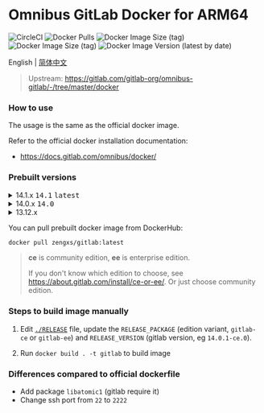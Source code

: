 # Omnibus GitLab Docker for ARM64

![CircleCI](https://img.shields.io/circleci/build/gh/zengxs/gitlab-docker?logo=circleci)
![Docker Pulls](https://img.shields.io/docker/pulls/zengxs/gitlab?logo=docker)
![Docker Image Size (tag)](https://img.shields.io/docker/image-size/zengxs/gitlab/ce?label=gitlab-ce&logo=docker)
![Docker Image Size (tag)](https://img.shields.io/docker/image-size/zengxs/gitlab/ee?label=gitlab-ee&logo=docker)
![Docker Image Version (latest by date)](https://img.shields.io/docker/v/zengxs/gitlab?arch=arm64&logo=docker)

English | [简体中文](./README.zh-Hans.md)

> Upstream: <https://gitlab.com/gitlab-org/omnibus-gitlab/-/tree/master/docker>

### How to use

The usage is the same as the official docker image.

Refer to the official docker installation documentation:

- <https://docs.gitlab.com/omnibus/docker/>

### Prebuilt versions

<details>
<summary>14.1.x <kbd>14.1</kbd> <kbd>latest</kbd></summary>

- `14.1.1-ce.0` <kbd>14.1-ce</kbd> <kbd>ce</kbd> <kbd>latest</kbd>
- `14.1.1-ee.0` <kbd>14.1-ee</kbd> <kbd>ee</kbd>
- `14.1.0-ce.0`
- `14.0.0-ee.0`

</details>

<details>
<summary>14.0.x <kbd>14.0</kbd></summary>

- `14.0.6-ce.0` <kbd>14.0-ce</kbd>
- `14.0.6-ee.0` <kbd>14.0-ee</kbd>
- `14.0.5-ce.0`
- `14.0.5-ee.0`
- `14.0.4-ce.0`
- `14.0.4-ee.0`
- `14.0.3-ce.0`
- `14.0.3-ee.0`
- `14.0.2-ce.0`
- `14.0.2-ee.0`
- `14.0.1-ce.0`
- `14.0.1-ee.0`

</details>

<details>
<summary>13.12.x</summary>

- `13.12.8-ce.0`
- `13.12.8-ee.0`
- `13.12.7-ce.0`
- `13.12.7-ee.0`
- `13.12.6-ce.0`
- `13.12.6-ee.0`
- `13.12.5-ce.0`
- `13.12.5-ee.0`

</details>

You can pull prebuilt docker image from DockerHub:

```sh
docker pull zengxs/gitlab:latest
```

> **ce** is community edition, **ee** is enterprise edition.
>
> If you don't know which edition to choose, see <https://about.gitlab.com/install/ce-or-ee/>.
> Or just choose community edition.

### Steps to build image manually

1. Edit [`./RELEASE`](./RELEASE) file, update the `RELEASE_PACKAGE`
   (edition variant, `gitlab-ce` or `gitlab-ee`) and
   `RELEASE_VERSION` (gitlab version, eg `14.0.1-ce.0`).

2. Run `docker build . -t gitlab` to build image

### Differences compared to official dockerfile

- Add package `libatomic1` (gitlab require it)
- Change ssh port from `22` to `2222`

